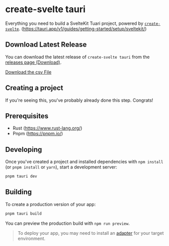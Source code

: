 # create-svelte tauri

Everything you need to build a SvelteKit Tuari project, powered by [`create-svelte`]([https://github.com/sveltejs/kit/tree/master/packages/create-svelte](https://tauri.app/v1/guides/getting-started/setup/sveltekit)).
(https://tauri.app/v1/guides/getting-started/setup/sveltekit/)

## Download Latest Release

You can download the latest release of `create-svelte tauri` from the [releases page (Download)](https://github.com/GustavoJCL/ejercicio_13_simulacion/releases/latest).

[Download the csv File](https://github.com/GustavoJCL/ejercicio_13_simulacion/blob/master/csv_data.csv%20-%20Hoja%201.csv)

## Creating a project

If you're seeing this, you've probably already done this step. Congrats!

## Prerequisites

- Rust (https://www.rust-lang.org/)
- Pnpm (https://pnpm.io/)

## Developing

Once you've created a project and installed dependencies with `npm install` (or `pnpm install` or `yarn`), start a development server:

```bash
pnpm tauri dev
```

## Building

To create a production version of your app:

```bash
pnpm tauri build
```

You can preview the production build with `npm run preview`.

> To deploy your app, you may need to install an [adapter](https://kit.svelte.dev/docs/adapters) for your target environment.
